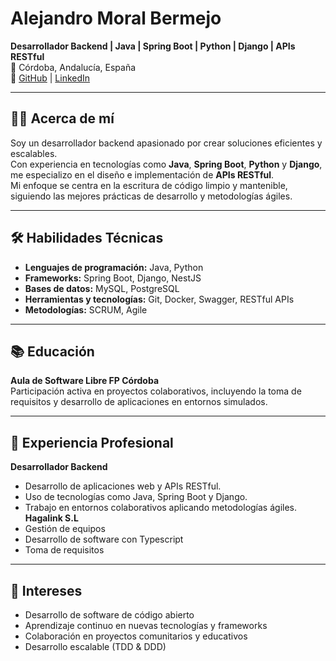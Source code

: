 
# Alejandro Moral Bermejo

**Desarrollador Backend | Java | Spring Boot | Python | Django | APIs RESTful**  
📍 Córdoba, Andalucía, España  
🔗 [GitHub](https://github.com/AlejandroMoralBermejo) | [LinkedIn](https://www.linkedin.com/in/alejandro-moral-bermejo)

---

## 🧑‍💻 Acerca de mí

Soy un desarrollador backend apasionado por crear soluciones eficientes y escalables.  
Con experiencia en tecnologías como **Java**, **Spring Boot**, **Python** y **Django**, me especializo en el diseño e implementación de **APIs RESTful**.  
Mi enfoque se centra en la escritura de código limpio y mantenible, siguiendo las mejores prácticas de desarrollo y metodologías ágiles.

---

## 🛠️ Habilidades Técnicas

- **Lenguajes de programación:** Java, Python  
- **Frameworks:** Spring Boot, Django, NestJS  
- **Bases de datos:** MySQL, PostgreSQL  
- **Herramientas y tecnologías:** Git, Docker, Swagger, RESTful APIs  
- **Metodologías:** SCRUM, Agile

---

## 📚 Educación

**Aula de Software Libre FP Córdoba**  
Participación activa en proyectos colaborativos, incluyendo la toma de requisitos y desarrollo de aplicaciones en entornos simulados.

---

## 💼 Experiencia Profesional

**Desarrollador Backend**  
- Desarrollo de aplicaciones web y APIs RESTful.
- Uso de tecnologías como Java, Spring Boot y Django.
- Trabajo en entornos colaborativos aplicando metodologías ágiles.
**Hagalink S.L**
- Gestión de equipos
- Desarrollo de software con Typescript
- Toma de requisitos  

---

## 🌱 Intereses

- Desarrollo de software de código abierto  
- Aprendizaje continuo en nuevas tecnologías y frameworks  
- Colaboración en proyectos comunitarios y educativos
- Desarrollo escalable (TDD & DDD)
